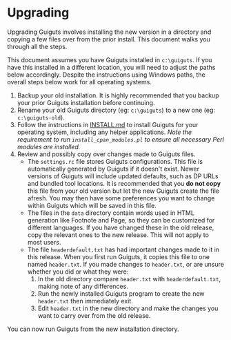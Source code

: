# Upgrading

Upgrading Guiguts involves installing the new version in a directory and
copying a few files over from the prior install. This document walks you
through all the steps.

This document assumes you have Guiguts installed in `c:\guiguts`. If you have
this installed in a different location, you will need to adjust the paths
below accordingly. Despite the instructions using Windows paths, the overall
steps below work for all operating systems.

1. Backup your old installation. It is highly recommended that you backup your
   prior Guiguts installation before continuing.
2. Rename your old Guiguts directory (eg: `c:\guiguts`) to a new one
   (eg: `c:\guiguts-old`).
3. Follow the instructions in [INSTALL.md](INSTALL.md) to install Guiguts
   for your operating system, including any helper applications. _Note the
   requirement to run `install_cpan_modules.pl` to ensure all necessary
   Perl modules are installed._
4. Review and possibly copy over changes made to Guiguts files.
   * The `settings.rc` file stores Guiguts configurations. This file is
     automatically generated by Guiguts if it doesn't exist. Newer versions of
     Guiguts will include updated defaults, such as DP URLs and bundled tool
     locations. It is recommended that you **do not copy** this file from your
     old version but let the new Guiguts create the file afresh. You may then
     have some preferences you want to change within Guiguts which will be
     saved in this file.
   * The files in the `data` directory contain words used in HTML generation
     like Footnote and Page, so they can be customized for different
     languages. If you have changed these in the old release, copy the
     relevant ones to the new release. This will not apply to most users.
   * The file `headerdefault.txt` has had important changes made to it in this
     release. When you first run Guiguts, it copies this file to one named
     `header.txt`. If you made changes to `header.txt`, or are unsure whether
     you did or what they were:
     1. In the old directory compare `header.txt` with `headerdefault.txt`,
        making note of any differences.
     2. Run the newly installed Guiguts program to create the new `header.txt`
        then immediately exit.
     3. Edit `header.txt` in the new directory and make the changes you want
        to carry over from the old release.

You can now run Guiguts from the new installation directory.
